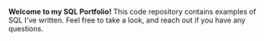 **Welcome to my SQL Portfolio!**
This code repository contains examples of SQL I've written. Feel free to take a look, and reach out if you have any questions.
